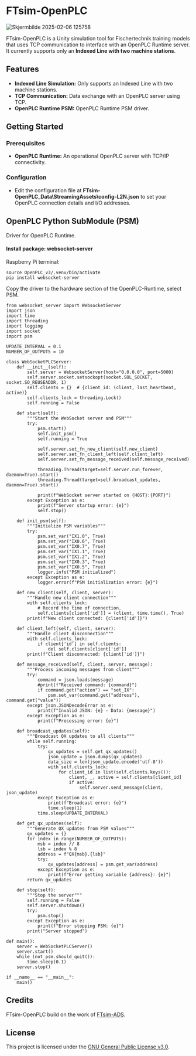# FTsim-OpenPLC
![Skjermbilde 2025-02-06 125758](https://github.com/user-attachments/assets/fab16526-bf24-47c7-a8c1-2de4f054a633)

FTsim-OpenPLC is a Unity simulation tool for Fischertechnik training models that uses TCP communication to interface with an OpenPLC Runtime server. It currently supports only an **Indexed Line with two machine stations**.

## Features

- **Indexed Line Simulation:** Only supports an Indexed Line with two machine stations.
- **TCP Communication:** Data exchange with an OpenPLC server using TCP.
- **OpenPLC Runtime PSM:** OpenPLC Runtime PSM driver.

## Getting Started

### Prerequisites

- **OpenPLC Runtime:** An operational OpenPLC server with TCP/IP connectivity.

### Configuration

- Edit the configuration file at **FTsim-OpenPLC_Data\StreamingAssets\config-L2N.json** to set your OpenPLC connection details and I/O addresses.

## OpenPLC Python SubModule (PSM)
Driver for OpenPLC Runtime. 

#### Install package: websocket-server

Raspberry Pi terminal:
```
source OpenPLC_v3/.venv/bin/activate
pip install websocket-server
```
Copy the driver to the hardware section of the OpenPLC-Runtime, select PSM. 
```
from websocket_server import WebsocketServer
import json
import time
import threading
import logging
import socket
import psm

UPDATE_INTERVAL = 0.1
NUMBER_OF_OUTPUTS = 10

class WebSocketPLCServer:
    def __init__(self):
        self.server = WebsocketServer(host="0.0.0.0", port=5000)
        self.server.socket.setsockopt(socket.SOL_SOCKET, socket.SO_REUSEADDR, 1)
        self.clients = {}  # {client_id: (client, last_heartbeat, active)}
        self.clients_lock = threading.Lock()
        self.running = False

    def start(self):
        """Start the WebSocket server and PSM"""
        try:
            psm.start()
            self.init_psm()
            self.running = True

            self.server.set_fn_new_client(self.new_client)
            self.server.set_fn_client_left(self.client_left)
            self.server.set_fn_message_received(self.message_received)

            threading.Thread(target=self.server.run_forever, daemon=True).start()
            threading.Thread(target=self.broadcast_updates, daemon=True).start()

            print(f"WebSocket server started on {HOST}:{PORT}")
        except Exception as e:
            print(f"Server startup error: {e}")
            self.stop()

    def init_psm(self):
        """Initialize PSM variables"""
        try:
            psm.set_var("IX1.0", True)
            psm.set_var("IX0.6", True)
            psm.set_var("IX0.7", True)
            psm.set_var("IX1.1", True)
            psm.set_var("IX1.2", True)
            psm.set_var("IX0.3", True)
            psm.set_var("IX0.5", True)
            logger.info("PSM initialized")
        except Exception as e:
            logger.error(f"PSM initialization error: {e}")

    def new_client(self, client, server):
        """Handle new client connection"""
        with self.clients_lock:
            # Record the time of connection.
            self.clients[client['id']] = (client, time.time(), True)
        print(f"New client connected: {client['id']}")

    def client_left(self, client, server):
        """Handle client disconnection"""
        with self.clients_lock:
            if client['id'] in self.clients:
                del self.clients[client['id']]
        print(f"Client disconnected: {client['id']}")

    def message_received(self, client, server, message):
        """Process incoming messages from client"""
        try:
            command = json.loads(message)
            #print(f"Received command: {command}")
            if command.get("action") == "set_IX":
                psm.set_var(command.get("address"), command.get("value"))
        except json.JSONDecodeError as e:
            print(f"Invalid JSON: {e} - Data: {message}")
        except Exception as e:
            print(f"Processing error: {e}")

    def broadcast_updates(self):
        """Broadcast QX updates to all clients"""
        while self.running:
            try:
                qx_updates = self.get_qx_updates()
                json_update = json.dumps(qx_updates)
                data_size = len(json_update.encode('utf-8'))
                with self.clients_lock:
                    for client_id in list(self.clients.keys()):
                        client, _, active = self.clients[client_id]
                        if active:
                            self.server.send_message(client, json_update)
            except Exception as e:
                print(f"Broadcast error: {e}")
                time.sleep(1)
            time.sleep(UPDATE_INTERVAL)

    def get_qx_updates(self):
        """Generate QX updates from PSM values"""
        qx_updates = {}
        for index in range(NUMBER_OF_OUTPUTS):
            msb = index // 8
            lsb = index % 8
            address = f"QX{msb}.{lsb}"
            try:
                qx_updates[address] = psm.get_var(address)
            except Exception as e:
                print(f"Error getting variable {address}: {e}")
        return qx_updates
    
    def stop(self):
        """Stop the server"""
        self.running = False
        self.server.shutdown()
        try:
            psm.stop()
        except Exception as e:
            print(f"Error stopping PSM: {e}")
        print("Server stopped")

def main():
    server = WebSocketPLCServer()
	server.start()
	while (not psm.should_quit()):
		time.sleep(0.1)
	server.stop()

if __name__ == "__main__":
    main()

```

## Credits

FTsim-OpenPLC build on the work of [FTsim-ADS](https://github.com/laspp/FTsim-ADS).

## License

This project is licensed under the [GNU General Public License v3.0](LICENSE).
